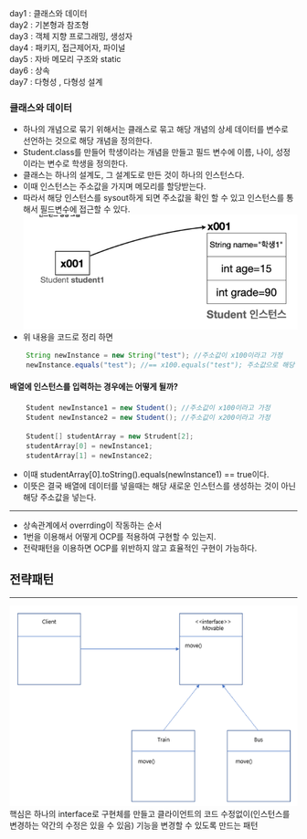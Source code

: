 day1 : 클래스와 데이터<br>
day2 : 기본형과 참조형<br>
day3 : 객체 지향 프로그래밍, 생성자<br>
day4 : 패키지, 접근제어자, 파이널<br>
day5 : 자바 메모리 구조와 static<br>
day6 : 상속<br>
day7 : 다형성 , 다형성 설계<br>

### 클래스와 데이터
- 하나의 개념으로 묶기 위해서는 클래스로 묶고 해당 개념의 상세 데이터를 변수로 선언하는 것으로 해당 개념을 정의한다.
- Student.class를 만들어 학생이라는 개념을 만들고 필드 변수에 이름, 나이, 성정이라는 변수로 학생을 정의한다.
- 클래스는 하나의 설계도, 그 설계도로 만든 것이 하나의 인스턴스다.
- 이때 인스턴스는 주소값을 가지며 메모리를 할당받는다.
- 따라서 해당 인스턴스를 sysout하게 되면 주소값을 확인 할 수 있고 인스턴스를 통해서 필드변수에 접근할 수 있다.
![img.png](img.png)
- 위 내용을 코드로 정리 하면

```java
    String newInstance = new String("test"); //주소값이 x100이라고 가정
    newInstance.equals("test"); //== x100.equals("test"); 주소값으로 해당 변수,함수 접근 가능
```
#### 배열에 인스턴스를 입력하는 경우에는 어떻게 될까?
```java
    Student newInstance1 = new Student(); //주소값이 x100이라고 가정
    Student newInstance2 = new Student(); //주소값이 x200이라고 가정

    Student[] studentArray = new Strudent[2];
    studentArray[0] = newInstance1;
    studentArray[1] = newInstance2;
```

- 이때 studentArray[0].toString().equals(newInstance1) == true이다.
- 이뜻은 결국 배열에 데이터를 넣을때는 해당 새로운 인스턴스를 생성하는 것이 아닌 해당 주소값을 넣는다. 
<hr>
<ul>
    <li> 상속관계에서 overrding이 작동하는 순서</li>
    <li> 1번을 이용해서 어떻게 OCP를 적용하여 구현할 수 있는지.</li>
    <li> 전략패턴을 이용하면 OCP를 위반하지 않고 효율적인 구현이 가능하다.</li>
 </ul>

## 전략패턴
<hr>
<img src="./Strategy_Pattern.png"><br>
핵심은 하나의 interface로 구현체를 만들고 클라이언트의 코드 수정없이(인스턴스를 변경하는 약간의 수정은 있을 수 있음) 기능을 변경할 수 있도록 만드는 패턴